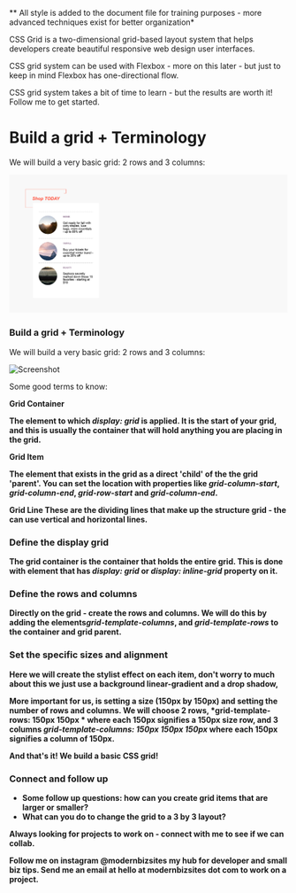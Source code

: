 

** All style is added to the document file for training purposes - more advanced techniques exist for better organization* 

CSS Grid is a two-dimensional grid-based layout system that helps developers create beautiful responsive web design user interfaces. 

CSS grid system can be used with Flexbox - more on this later - but just to keep
in mind Flexbox has one-directional flow. 

CSS grid system takes a bit of time to learn - but the results are worth it! 
Follow me to get started.

# Build a grid + Terminology 

We will build a very basic grid: 2 rows and 3 columns:

![Screenshot](https://github.com/thesparrow/border-box/blob/main/img/border-box.png?raw=true)


### Build a grid + Terminology 

We will build a very basic grid: 2 rows and 3 columns:

![Screenshot](https://github.com/thesparrow/css-basic-grid/blob/main/img/css-basic-grid/png?raw=true)

Some good terms to know: 

<strong> Grid Container <strong> 

The element to which *display: grid* is applied. It is the start of your grid, and this is usually the container that will hold anything you are placing in the grid. 

<strong> Grid Item <strong> 

The element that exists in the grid as a direct 'child' of the the grid 'parent'. You can set the location with properties like *grid-column-start*, *grid-column-end*, *grid-row-start* and *grid-column-end*. 

<strong> Grid Line <strong> 
These are the dividing lines that make up the structure grid - the can use vertical and horizontal lines. 


### Define the display grid  

The grid container is the container that holds the entire grid. This is done with element that has *display: grid* or *display: inline-grid* property on it.

### Define the rows and columns 

Directly on the grid - create the rows and columns. We will do this by adding the elements*grid-template-columns*, and *grid-template-rows* to the container and grid parent. 

### Set the specific sizes and alignment 

Here we will create the stylist effect on each item, don't worry to much about this we just use a background linear-gradient and a drop shadow,

More important for us, is setting a size (150px by 150px) and setting the number of rows and columns. We will choose 2 rows, *grid-template-rows: 150px 150px * where each 150px signifies a 150px size row, and 3 columns *grid-template-columns: 150px 150px 150px* where each 150px signifies a column of 150px. 

And that's it! We build a basic CSS grid! 

### Connect and follow up 

* Some follow up questions: how can you create grid items that are larger or smaller? 
* What can you do to change the grid to a 3 by 3 layout? 


Always looking for projects to work on - connect with me to see if we 
can collab.

Follow me on instagram @modernbizsites my hub for developer and small biz tips.
Send me an email at hello at modernbizsites dot com to work on a project.